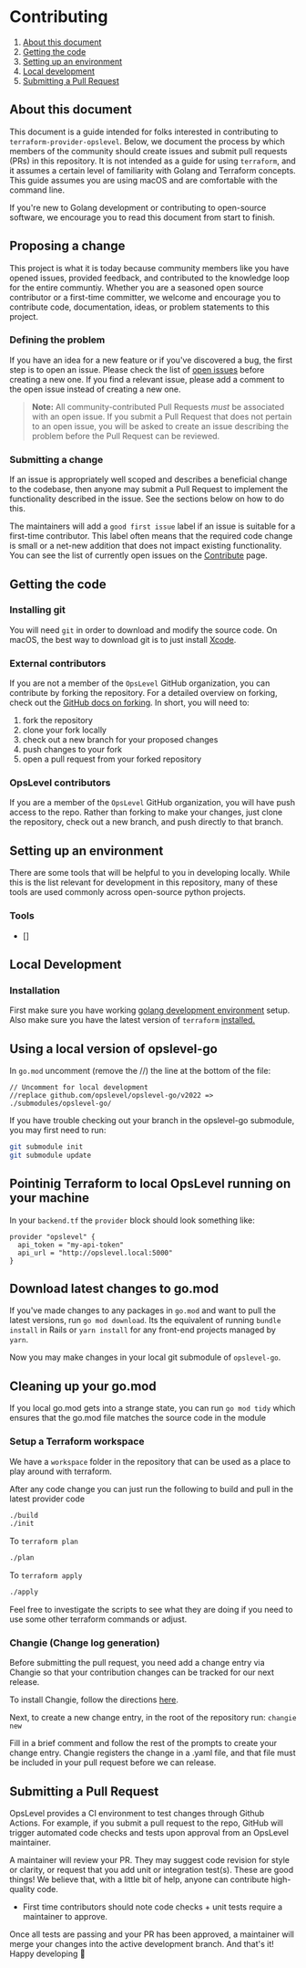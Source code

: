 # Contributing

1. [About this document](#about-this-document)
3. [Getting the code](#getting-the-code)
4. [Setting up an environment](#setting-up-an-environment)
5. [Local development](#local-development)
7. [Submitting a Pull Request](#submitting-a-pull-request)

## About this document

This document is a guide intended for folks interested in contributing to `terraform-provider-opslevel`. Below, we document the process by which members of the community should create issues and submit pull requests (PRs) in this repository. It is not intended as a guide for using `terraform`, and it assumes a certain level of familiarity with Golang and Terraform concepts. This guide assumes you are using macOS and are comfortable with the command line.

If you're new to Golang development or contributing to open-source software, we encourage you to read this document from start to finish.

## Proposing a change

This project is what it is today because community members like you have opened issues, provided feedback, and contributed to the knowledge loop for the entire communtiy. Whether you are a seasoned open source contributor or a first-time committer, we welcome and encourage you to contribute code, documentation, ideas, or problem statements to this project.

### Defining the problem

If you have an idea for a new feature or if you've discovered a bug, the first step is to open an issue. Please check the list of [open issues](https://github.com/OpsLevel/terraform-provider-opslevel/issues) before creating a new one. If you find a relevant issue, please add a comment to the open issue instead of creating a new one.

> **Note:** All community-contributed Pull Requests _must_ be associated with an open issue. If you submit a Pull Request that does not pertain to an open issue, you will be asked to create an issue describing the problem before the Pull Request can be reviewed.

### Submitting a change

If an issue is appropriately well scoped and describes a beneficial change to the codebase, then anyone may submit a Pull Request to implement the functionality described in the issue. See the sections below on how to do this.

The maintainers will add a `good first issue` label if an issue is suitable for a first-time contributor. This label often means that the required code change is small or a net-new addition that does not impact existing functionality. You can see the list of currently open issues on the [Contribute](https://github.com/OpsLevel/terraform-provider-opslevel/contribute) page.

## Getting the code

### Installing git

You will need `git` in order to download and modify the source code. On macOS, the best way to download git is to just install [Xcode](https://developer.apple.com/support/xcode/).

### External contributors

If you are not a member of the `OpsLevel` GitHub organization, you can contribute by forking the repository. For a detailed overview on forking, check out the [GitHub docs on forking](https://help.github.com/en/articles/fork-a-repo). In short, you will need to:

1. fork the repository
2. clone your fork locally
3. check out a new branch for your proposed changes
4. push changes to your fork
5. open a pull request from your forked repository

### OpsLevel contributors

If you are a member of the `OpsLevel` GitHub organization, you will have push access to the repo. Rather than forking to make your changes, just clone the repository, check out a new branch, and push directly to that branch.

## Setting up an environment

There are some tools that will be helpful to you in developing locally. While this is the list relevant for development in this repository, many of these tools are used commonly across open-source python projects.

### Tools

- []

## Local Development

### Installation

First make sure you have working [golang development environment](https://learn.gopherguides.com/courses/preparing-your-environment-for-go-development) setup. Also make sure you have the latest version of `terraform` [installed.](https://learn.hashicorp.com/tutorials/terraform/install-cli)

## Using a local version of opslevel-go

In `go.mod` uncomment (remove the //) the line at the bottom of the file:

```
// Uncomment for local development
//replace github.com/opslevel/opslevel-go/v2022 => ./submodules/opslevel-go/
```

If you have trouble checking out your branch in the opslevel-go submodule, you may first need to run:
```sh
git submodule init
git submodule update
```

## Pointinig Terraform to local OpsLevel running on your machine

In your `backend.tf` the `provider` block should look something like:

```
provider "opslevel" {
  api_token = "my-api-token"
  api_url = "http://opslevel.local:5000"
}
```

## Download latest changes to go.mod

If you've made changes to any packages in `go.mod` and want to pull the latest versions, run `go mod download`. Its the equivalent of running `bundle install` in Rails or `yarn install` for any front-end projects managed by `yarn`.

Now you may make changes in your local git submodule of `opslevel-go`.

## Cleaning up your go.mod

If you local go.mod gets into a strange state, you can run `go mod tidy` which ensures that the go.mod file matches the source code in the module

### Setup a Terraform workspace

We have a `workspace` folder in the repository that can be used as a place to play around with terraform.

After any code change you can just run the following to build and pull in the latest provider code

```sh
./build
./init
```

To `terraform plan`

```sh
./plan
```

To `terraform apply`

```sh
./apply
```

Feel free to investigate the scripts to see what they are doing if you need to use some other terraform commands or adjust.

### Changie (Change log generation)

Before submitting the pull request, you need add a change entry via Changie so that your contribution changes can be tracked for our next release.

To install Changie, follow the directions [here](https://changie.dev/guide/installation/).

Next, to create a new change entry, in the root of the repository run: `changie new`

Fill in a brief comment and follow the rest of the prompts to create your change entry.  Changie registers the change in a .yaml file, and that file must be included in your pull request before we can release.

## Submitting a Pull Request

OpsLevel provides a CI environment to test changes through Github Actions. For example, if you submit a pull request to the repo, GitHub will trigger automated code checks and tests upon approval from an OpsLevel maintainer.

A maintainer will review your PR. They may suggest code revision for style or clarity, or request that you add unit or integration test(s). These are good things! We believe that, with a little bit of help, anyone can contribute high-quality code.
- First time contributors should note code checks + unit tests require a maintainer to approve.

Once all tests are passing and your PR has been approved, a maintainer will merge your changes into the active development branch. And that's it! Happy developing :tada:
